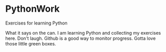 # PythonWork
Exercises for learning Python

What it says on the can. I am learning Python and collecting my exercises here. Don't laugh. Github is a good way to monitor progress. Gotta love those little green boxes.

